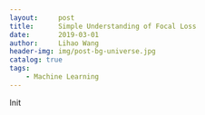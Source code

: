 ```yaml
---
layout:     post
title:      Simple Understanding of Focal Loss
date:       2019-03-01
author:     Lihao Wang
header-img: img/post-bg-universe.jpg
catalog: true
tags:
    - Machine Learning
---
```


Init